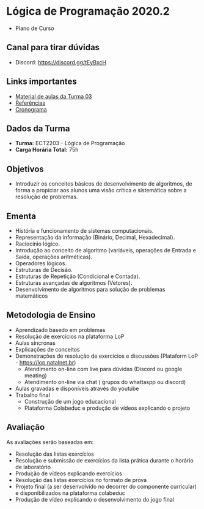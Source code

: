 # Lógica de Programação 2020.2
* Plano de Curso 

## Canal para tirar dúvidas
* Discord: https://discord.gg/tEyBxcH

## Links importantes 
* [Material de aulas da Turma 03](https://github.com/ect-info/lop/blob/master/aulas_2020_2_t03.md)
* [Referências](https://github.com/ect-info/lop/blob/master/referencias.md)
* [Cronograma](https://github.com/ect-info/lop/blob/master/cronograma_2020_2.md) 

## Dados da Turma  
* **Turma:** ECT2203 - Lógica de Programação
* **Carga Horária Total:**	75h 

## Objetivos
* Introduzir os conceitos básicos de desenvolvimento de algoritmos, de forma a propiciar aos alunos uma visão crítica e sistemática sobre a resolução de problemas. 

## Ementa 
* História e funcionamento de sistemas computacionais. 
* Representação da informação (Binário, Decimal, Hexadecimal). 
* Raciocínio lógico. 
* Introdução ao conceito de algoritmo (variáveis, operações de Entrada e Saída, operações aritméticas). 
* Operadores lógicos. 
* Estruturas de Decisão. 
* Estruturas de Repetição (Condicional e Contada). 
* Estruturas avançadas de algoritmos (Vetores). 
* Desenvolvimento de algoritmos para solução de problemas matemáticos

## Metodologia de Ensino
* Aprendizado basedo em problemas 
* Resolução de exercícios na plataforma LoP 
* Aulas síncronas 
* Explicações de conceitos 
* Demonstrações de resolução de exercícios e discussões   (Plataform LoP - https://lop.natalnet.br)
  * Atendimento on-line com live para dúvidas (Discord ou google meating) 
  * Atendimento on-line via chat ( grupos do whattaspp ou discord) 
* Aulas gravadas e disponíveis através do youtube 
* Trabalho final
  * Construção de um jogo educacional   
  * Plataforma Colabeduc e produção de vídeos explicando o projeto

## Avaliação 
As avaliações serão baseadas em:
* Resolução das listas exercícios 
* Resolução e submissão de exercícios da lista prática durante o horário de laboratório 
* Produção de vídeos explicando exercícios 
* Resolução das listas exercícios no formato de prova 
* Projeto final (a ser desenvolvido no decorrer do componente curricular) e disponibilizados na plataforma colabeduc
* Produção de vídeo explicando o desenvolvimento do jogo final



